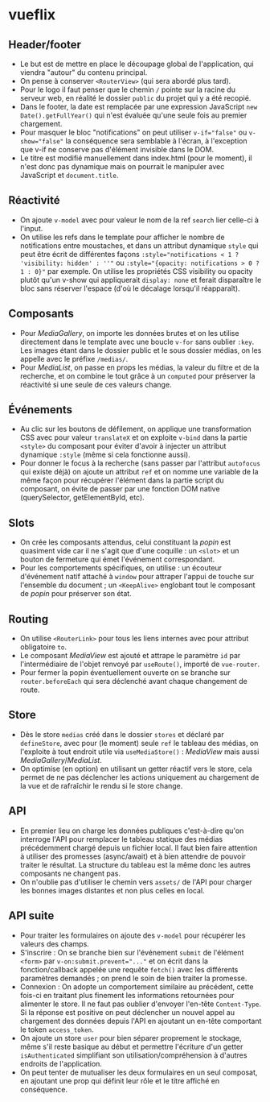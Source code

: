 # vueflix

## Header/footer

- Le but est de mettre en place le découpage global de l'application, qui viendra "autour" du contenu principal.
- On pense à conserver `<RouterView>` (qui sera abordé plus tard).
- Pour le logo il faut penser que le chemin `/` pointe sur la racine du serveur web, en réalité le dossier `public` du projet qui y a été recopié.
- Dans le footer, la date est remplacée par une expression JavaScript `new Date().getFullYear()` qui n'est évaluée qu'une seule fois au premier chargement.
- Pour masquer le bloc "notifications" on peut utiliser `v-if="false"` ou `v-show="false"` la conséquence sera semblable à l'écran, à l'exception que v-if ne conserve pas d'élément invisible dans le DOM.
- Le titre est modifié manuellement dans index.html (pour le moment), il n'est donc pas dynamique mais on pourrait le manipuler avec JavaScript et `document.title`.

## Réactivité

- On ajoute `v-model` avec pour valeur le nom de la ref `search` lier celle-ci à l'input.
- On utilise les refs dans le template pour afficher le nombre de notifications entre moustaches, et dans un attribut dynamique `style` qui peut être écrit de différentes façons `:style="notifications < 1 ? 'visibility: hidden' : ''"` ou `:style="{opacity: notifications > 0 ? 1 : 0}"` par exemple. On utilise les propriétés CSS visibility ou opacity plutôt qu'un v-show qui appliquerait `display: none` et ferait disparaître le bloc sans réserver l'espace (d'où le décalage lorsqu'il réapparaît).

## Composants

- Pour _MediaGallery_, on importe les données brutes et on les utilise directement dans le template avec une boucle `v-for` sans oublier `:key`. Les images étant dans le dossier public et le sous dossier médias, on les appelle avec le préfixe `/medias/`.
- Pour _MediaList_, on passe en props les médias, la valeur du filtre et de la recherche, et on combine le tout grâce à un `computed` pour préserver la réactivité si une seule de ces valeurs change.

## Événements

- Au clic sur les boutons de défilement, on applique une transformation CSS avec pour valeur `translateX` et on exploite `v-bind` dans la partie `<style>` du composant pour éviter d'avoir à injecter un attribut dynamique `:style` (même si cela fonctionne aussi).
- Pour donner le focus à la recherche (sans passer par l'attribut `autofocus` qui existe déjà) on ajoute un attribut `ref` et on nomme une variable de la même façon pour récupérer l'élément dans la partie script du composant, on évite de passer par une fonction DOM native (querySelector, getElementById, etc).

## Slots

- On crée les composants attendus, celui constituant la _popin_ est quasiment vide car il ne s'agit que d'une coquille : un `<slot>` et un bouton de fermeture qui émet l'événement correspondant.
- Pour les comportements spécifiques, on utilise : un écouteur d'événement natif attaché à `window` pour attraper l'appui de touche sur l'ensemble du document ; un `<KeepAlive>` englobant tout le composant de _popin_ pour préserver son état.

## Routing

- On utilise `<RouterLink>` pour tous les liens internes avec pour attribut obligatoire `to`.
- Le composant _MediaView_ est ajouté et attrape le paramètre `id` par l'intermédiaire de l'objet renvoyé par `useRoute()`, importé de `vue-router`.
- Pour fermer la popin éventuellement ouverte on se branche sur `router.beforeEach` qui sera déclenché avant chaque changement de route.

## Store

- Dès le store `medias` créé dans le dossier `stores` et déclaré par `defineStore`, avec pour (le moment) seule `ref` le tableau des médias, on l'exploite à tout endroit utile via `useMediaStore()` : _MediaView_ mais aussi _MediaGallery_/_MediaList_.
- On optimise (en option) en utilisant un getter réactif vers le store, cela permet de ne pas déclencher les actions uniquement au chargement de la vue et de rafraîchir le rendu si le store change.

## API

- En premier lieu on charge les données publiques c'est-à-dire qu'on interroge l'API pour remplacer le tableau statique des médias précédemment chargé depuis un fichier local. Il faut bien faire attention à utiliser des promesses (async/await) et à bien attendre de pouvoir traiter le résultat. La structure du tableau est la même donc les autres composants ne changent pas.
- On n'oublie pas d'utiliser le chemin vers `assets/` de l'API pour charger les bonnes images distantes et non plus celles en local.

## API suite

- Pour traiter les formulaires on ajoute des `v-model` pour récupérer les valeurs des champs.
- S'inscrire : On se branche bien sur l'événement `submit` de l'élément `<form>` par `v-on:submit.prevent="..."` et on écrit dans la fonction/callback appelée une requête `fetch()` avec les différents paramètres demandés ; on prend le soin de bien traiter la promesse.
- Connexion : On adopte un comportement similaire au précédent, cette fois-ci en traitant plus finement les informations retournées pour alimenter le store. Il ne faut pas oublier d'envoyer l'en-tête `Content-Type`. Si la réponse est positive on peut déclencher un nouvel appel au chargement des données depuis l'API en ajoutant un en-tête comportant le token `access_token`.
- On ajoute un store `user` pour bien séparer proprement le stockage, même s'il reste basique au début et permettre l'écriture d'un getter `isAuthenticated` simplifiant son utilisation/compréhension à d'autres endroits de l'application.
- On peut tenter de mutualiser les deux formulaires en un seul composat, en ajoutant une prop qui définit leur rôle et le titre affiché en conséquence.
